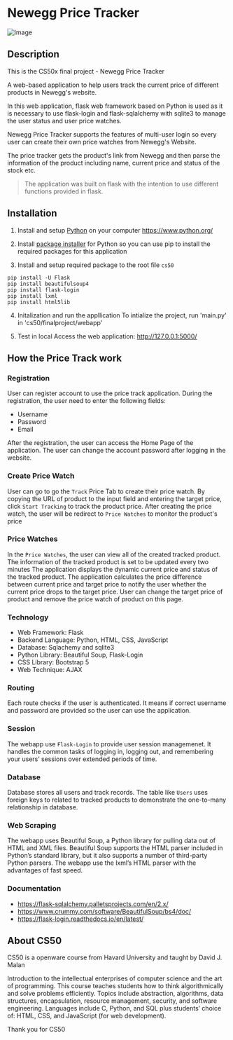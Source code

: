 # Newegg Price Tracker

![Image](https://img.youtube.com/vi/MBgyN2xhngA/maxresdefault.jpg)


## Description
This is the CS50x final project - Newegg Price Tracker

A web-based application to help users track the current price of different products in Newegg's website.

In this web application, flask web framework based on Python is used as it is necessary to use flask-login and flask-sqlalchemy with sqlite3 to manage the user status and user price watches.

Newegg Price Tracker supports the features of multi-user login so every user can create their own price watches from Newegg's Website.

The price tracker gets the product's link from Newegg and then parse the information of the product including name, current price and status of the stock etc.


> The application was built on flask with the intention to use different functions provided in flask.


## Installation
1. Install and setup [Python](https://www.python.org/) on your computer
https://www.python.org/

2. Install [package installer](https://pypi.org/project/pip/) for Python so you can use pip to install the required packages for this application

3. Install and setup required package to the root file `cs50`
```
pip install -U Flask
pip install beautifulsoup4
pip install flask-login
pip install lxml
pip install html5lib
```

4. Initalization and run the appllication
To intialize the project, run 'main.py' in 'cs50/finalproject/webapp'

5. Test in local
Access the web application: http://127.0.0.1:5000/


## How the Price Track work
### Registration
User can register account to use the price track application. During the registration, the user need to enter the following fields:
- Username
- Password
- Email

After the registration, the user can access the Home Page of the application.
The user can change the account password after logging in the website.

### Create Price Watch
User can go to go the `Track` Price Tab to create their price watch.
By copying the URL of product to the input field and entering the target price, click `Start Tracking` to track the product price.
After creating the price watch, the user will be redirect to `Price Watches` to monitor the product's price

### Price Watches
In the `Price Watches`, the user can view all of the created tracked product.
The information of the tracked product is set to be updated every two minutes
The application displays the dynamic current price and status of the tracked product.
The application calculates the price difference between current price and target price to notify the user whether the current price drops to the target price.
User can change the target price of product and remove the price watch of product on this page.


### Technology
- Web Framework: Flask
- Backend Language: Python, HTML, CSS, JavaScript
- Database: Sqlachemy and sqlite3
- Python Library: Beautiful Soup, Flask-Login
- CSS Library: Bootstrap 5
- Web Technique: AJAX


### Routing
Each route checks if the user is authenticated. It means if correct username and password are provided so the user can use the application.


### Session
The webapp use `Flask-Login` to provide user session managemenet. It handles the common tasks of logging in, logging out, and remembering your users’ sessions over extended periods of time.


### Database
Database stores all users and track records. The table like `Users` uses foreign keys to related to tracked products to demonstrate the one-to-many relationship in database.


### Web Scraping
The webapp uses Beautiful Soup, a Python library for pulling data out of HTML and XML files.
Beautiful Soup supports the HTML parser included in Python’s standard library, but it also supports a number of third-party Python parsers.
The webapp use the lxml’s HTML parser with the advantages of fast speed.


### Documentation
- https://flask-sqlalchemy.palletsprojects.com/en/2.x/
- https://www.crummy.com/software/BeautifulSoup/bs4/doc/
- https://flask-login.readthedocs.io/en/latest/


## About CS50
CS50 is a openware course from Havard University and taught by David J. Malan

Introduction to the intellectual enterprises of computer science and the art of programming. This course teaches students how to think algorithmically and solve problems efficiently. Topics include abstraction, algorithms, data structures, encapsulation, resource management, security, and software engineering. Languages include C, Python, and SQL plus students’ choice of: HTML, CSS, and JavaScript (for web development).

Thank you for CS50

